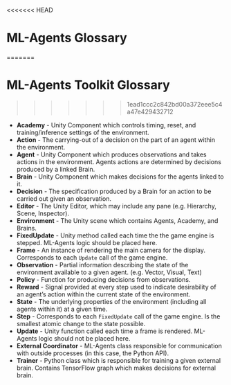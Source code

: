 <<<<<<< HEAD
# ML-Agents Glossary
=======
# ML-Agents Toolkit Glossary
>>>>>>> 1ead1ccc2c842bd00a372eee5c4a47e429432712

 * **Academy** - Unity Component which controls timing, reset, and 
 training/inference settings of the environment. 
 * **Action** - The carrying-out of a decision on the part of an 
 agent within the environment.
 * **Agent** - Unity Component which produces observations and 
 takes actions in the environment. Agents actions are determined 
 by decisions produced by a linked Brain.
 * **Brain** - Unity Component which makes decisions for the agents 
 linked to it.
 * **Decision** - The specification produced by a Brain for an action 
 to be carried out given an observation. 
 * **Editor** - The Unity Editor, which may include any pane 
 (e.g. Hierarchy, Scene, Inspector). 
 * **Environment** - The Unity scene which contains Agents, Academy, 
 and Brains.
 * **FixedUpdate** - Unity method called each time the the game engine 
 is stepped. ML-Agents logic should be placed here.
 * **Frame** - An instance of rendering the main camera for the 
 display. Corresponds to each `Update` call of the game engine.
 * **Observation** - Partial information describing the state of the 
 environment available to a given agent. (e.g. Vector, Visual, Text)
 * **Policy** - Function for producing decisions from observations.
 * **Reward** - Signal provided at every step used to indicate 
 desirability of an agent’s action within the current state 
 of the environment.
 * **State** - The underlying properties of the environment 
 (including all agents within it) at a given time.
 * **Step** - Corresponds to each `FixedUpdate` call of the game engine. 
 Is the smallest atomic change to the state possible.
 * **Update** - Unity function called each time a frame is rendered. 
 ML-Agents logic should not be placed here.
 * **External Coordinator** - ML-Agents class responsible for 
 communication with outside processes (in this case, the Python API).
 * **Trainer** - Python class which is responsible for training a given 
 external brain. Contains TensorFlow graph which makes decisions 
 for external brain.
